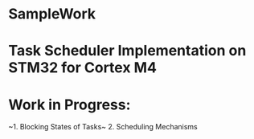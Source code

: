 # SampleWork
# Task Scheduler Implementation on STM32 for Cortex M4
# Work in Progress:
  ~1. Blocking States of Tasks~ 
  2. Scheduling Mechanisms
